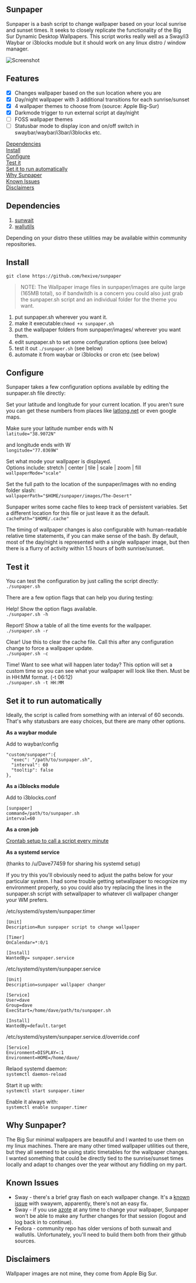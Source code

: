 ## Sunpaper

Sunpaper is a bash script to change wallpaper based on your local sunrise and sunset times. It seeks to closely replicate the functionality of the Big Sur Dynamic Desktop Wallpapers. This script works really well as a Sway/i3 Waybar or i3blocks module but it should work on any linux distro / window manager.

![Screenshot](screenshot.jpg)

## Features

- [x] Changes wallpaper based on the sun location where you are
- [x] Day/night wallpaper with 3 additional transitions for each sunrise/sunset
- [x] 4 wallpaper themes to choose from (source: Apple Big-Sur)
- [x] Darkmode trigger to run external script at day/night
- [ ] FOSS wallpaper themes
- [ ] Statusbar mode to display icon and on/off switch in swaybar/waybar/i3bar/i3blocks etc.

[Dependencies](#dependencies)  
[Install](#install)  
[Configure](#configure)  
[Test it](#test-it)  
[Set it to run automatically](#set-it-to-run-automatically)  
[Why Sunpaper](#why-sunpaper)  
[Known Issues](#known-issues)  
[Disclaimers](#disclaimers)  


## Dependencies

1. [sunwait](https://github.com/risacher/sunwait)
2. [wallutils](https://github.com/xyproto/wallutils)

Depending on your distro these utilities may be available within community repositories.


## Install

`git clone https://github.com/hexive/sunpaper`

> NOTE: The Wallpaper image files in sunpaper/images are quite large (165MB total), so if bandwitdh is a concern you could also just grab the sunpaper.sh script and an individual folder for the theme you want.

1. put sunpaper.sh wherever you want it.
2. make it executable:`chmod +x sunpaper.sh`
3. put the wallpaper folders from sunpaper/images/ wherever you want them.
4. edit sunpaper.sh to set some configuration options (see below)
5. test it out `./sunpaper.sh` (see below)
6. automate it from waybar or i3blocks or cron etc (see below)


## Configure

Sunpaper takes a few configuration options available by editing the sunpaper.sh file directly:

Set your latitude and longitude for your current location. If you aren't sure you can get these numbers from places like [latlong.net](https://www.latlong.net/) or even google maps.

Make sure your latitude number ends with N  
`latitude="38.9072N"`

and longitude ends with W  
`longitude="77.0369W"`

Set what mode your wallpaper is displayed.  
Options include: stretch | center | tile | scale | zoom | fill  
`wallpaperMode="scale"`

Set the full path to the location of the sunpaper/images with no ending folder slash:  
`wallpaperPath="$HOME/sunpaper/images/The-Desert"`

Sunpaper writes some cache files to keep track of persistent variables. Set a different location for this file or just leave
it as the default.
`cachePath="$HOME/.cache"`

The timing of wallpaper changes is also configurable with human-readable relative time statements, if you can make sense of the bash. By default, most of the day/night is represented with a single wallpaper image, but then there is a flurry of activity within 1.5 hours of both sunrise/sunset.


## Test it

You can test the configuration by just calling the script directly:  
`./sunpaper.sh`

There are a few option flags that can help you during testing:

Help! Show the option flags available.  
`./sunpaper.sh -h`

Report! Show a table of all the time events for the wallpaper.  
`./sunpaper.sh -r`

Clear! Use this to clear the cache file. Call this after any configuration change to force a wallpaper update.  
`./sunpaper.sh -c`

Time! Want to see what will happen later today? This option will set a custom time so you can see what your wallpaper will look like then. Must be in HH:MM format. (-t 06:12)  
`./sunpaper.sh -t HH:MM`


## Set it to run automatically

Ideally, the script is called from something with an interval of 60 seconds. That's why statusbars are easy choices, but there are many other options.

**As a waybar module**

Add to waybar/config
```
"custom/sunpaper":{
  "exec": "/path/to/sunpaper.sh", 
  "interval": 60
  "tooltip": false
},
```
**As a i3blocks module**

Add to i3blocks.conf
```
[sunpaper]
command=/path/to/sunpaper.sh
interval=60
```
**As a cron job**

[Crontab setup to call a script every minute](https://linuxhint.com/run_cron_job_every_minute/)

**As a systemd service**

(thanks to /u/Dave77459 for sharing his systemd setup)

If you try this you'll obviously need to adjust the paths below for your particular system. I had some trouble getting setwallpaper to recognize my environment properly, so you could also try replacing the lines in the sunpaper.sh script with setwallpaper to whatever cli wallpaper changer your WM prefers.

/etc/systemd/system/sunpaper.timer
```
[Unit]
Description=Run sunpaper script to change wallpaper 

[Timer]
OnCalendar=*:0/1
 
[Install]
WantedBy= sunpaper.service

```

/etc/systemd/system/sunpaper.service
```
[Unit]
Description=sunpaper wallpaper changer

[Service]
User=dave
Group=dave
ExecStart=/home/dave/path/to/sunpaper.sh

[Install]
WantedBy=default.target
```

/etc/systemd/system/sunpaper.service.d/override.conf
```
[Service]
Environment=DISPLAY=:1
Environment=HOME=/home/dave/
```

Relaod systemd daemon:  
`systemctl daemon-reload`

Start it up with:  
`systemctl start sunpaper.timer`

Enable it always with:  
`systemctl enable sunpaper.timer`


## Why Sunpaper?

The Big Sur minimal wallpapers are beautiful and I wanted to use them on my linux machines. There are many other timed wallpaper utilities out there, but they all seemed to be using static timetables for the wallpaper changes. I wanted something that could be directly tied to the sunrise/sunset times locally and adapt to changes over the year without any fiddling on my part.


## Known Issues

- Sway - there's a brief gray flash on each wallpaper change. It's a [known issue](https://github.com/swaywm/sway/issues/3693) with swaywm, apparently, there's not an easy fix.
- Sway - if you use [azote](https://github.com/nwg-piotr/azote) at any time to change your wallpaper, Sunpaper won't be able to make any further changes for that session (logout and log back in to continue).
- Fedora - community repo has older versions of both sunwait and wallutils. Unfortunately, you'll need to build them both from their github sources.


## Disclaimers

Wallpaper images are not mine, they come from Apple Big Sur.
